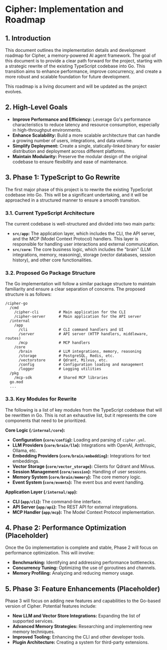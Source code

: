 # Cipher: Implementation and Roadmap

## 1. Introduction

This document outlines the implementation details and development roadmap for Cipher, a memory-powered AI agent framework. The goal of this document is to provide a clear path forward for the project, starting with a strategic rewrite of the existing TypeScript codebase into Go. This transition aims to enhance performance, improve concurrency, and create a more robust and scalable foundation for future development.

This roadmap is a living document and will be updated as the project evolves.

## 2. High-Level Goals

*   **Improve Performance and Efficiency:** Leverage Go's performance characteristics to reduce latency and resource consumption, especially in high-throughput environments.
*   **Enhance Scalability:** Build a more scalable architecture that can handle a growing number of users, integrations, and data volume.
*   **Simplify Deployment:** Create a single, statically-linked binary for easier distribution and deployment across different platforms.
*   **Maintain Modularity:** Preserve the modular design of the original codebase to ensure flexibility and ease of maintenance.

## 3. Phase 1: TypeScript to Go Rewrite

The first major phase of this project is to rewrite the existing TypeScript codebase into Go. This will be a significant undertaking, and it will be approached in a structured manner to ensure a smooth transition.

### 3.1. Current TypeScript Architecture

The current codebase is well-structured and divided into two main parts:

*   **`src/app`:** The application layer, which includes the CLI, the API server, and the MCP (Model Context Protocol) handlers. This layer is responsible for handling user interactions and external communication.
*   **`src/core`:** The core business logic, which includes the "brain" (LLM integrations, memory, reasoning), storage (vector databases, session history), and other core functionalities.

### 3.2. Proposed Go Package Structure

The Go implementation will follow a similar package structure to maintain familiarity and ensure a clear separation of concerns. The proposed structure is as follows:

```
/cipher-go
  /cmd
    /cipher-cli         # Main application for the CLI
    /cipher-server      # Main application for the API server
  /internal
    /app
      /cli              # CLI command handlers and UI
      /server           # API server (HTTP handlers, middleware, routes)
      /mcp              # MCP handlers
    /core
      /brain            # LLM integrations, memory, reasoning
      /storage          # PostgreSQL, Redis, etc.
      /vectorstore      # Qdrant, Milvus, etc.
      /config           # Configuration loading and management
      /logger           # Logging utilities
  /pkg
    /mcp-sdk            # Shared MCP libraries
  go.mod
  ...
```

### 3.3. Key Modules for Rewrite

The following is a list of key modules from the TypeScript codebase that will be rewritten in Go. This is not an exhaustive list, but it represents the core components that need to be prioritized.

**Core Logic (`/internal/core`):**

*   **Configuration (`core/config`):** Loading and parsing of `cipher.yml`.
*   **LLM Providers (`core/brain/llm`):** Integrations with OpenAI, Anthropic, Ollama, etc.
*   **Embedding Providers (`core/brain/embedding`):** Integrations for text embeddings.
*   **Vector Storage (`core/vector_storage`):** Clients for Qdrant and Milvus.
*   **Session Management (`core/session`):** Handling of user sessions.
*   **Memory System (`core/brain/memory`):** The core memory logic.
*   **Event System (`core/events`):** The event bus and event handling.

**Application Layer (`/internal/app`):**

*   **CLI (`app/cli`):** The command-line interface.
*   **API Server (`app/api`):** The REST API for external integrations.
*   **MCP Handler (`app/mcp`):** The Model Context Protocol implementation.

## 4. Phase 2: Performance Optimization (Placeholder)

Once the Go implementation is complete and stable, Phase 2 will focus on performance optimization. This will involve:

*   **Benchmarking:** Identifying and addressing performance bottlenecks.
*   **Concurrency Tuning:** Optimizing the use of goroutines and channels.
*   **Memory Profiling:** Analyzing and reducing memory usage.

## 5. Phase 3: Feature Enhancements (Placeholder)

Phase 3 will focus on adding new features and capabilities to the Go-based version of Cipher. Potential features include:

*   **New LLM and Vector Store Integrations:** Expanding the list of supported services.
*   **Advanced Memory Strategies:** Researching and implementing new memory techniques.
*   **Improved Tooling:** Enhancing the CLI and other developer tools.
*   **Plugin Architecture:** Creating a system for third-party extensions.
